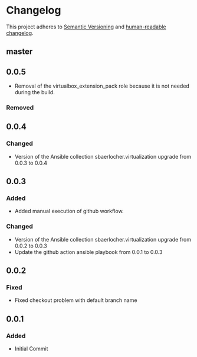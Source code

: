 # Changelog

This project adheres to [Semantic Versioning](https://semver.org/spec/v2.0.0.html)
and [human-readable changelog](https://keepachangelog.com/en/1.0.0/).

## master

## 0.0.5

- Removal of the virtualbox_extension_pack role because it is not needed during the build.

### Removed

## 0.0.4

### Changed

- Version of the Ansible collection sbaerlocher.virtualization upgrade from 0.0.3 to 0.0.4

## 0.0.3

### Added

- Added manual execution of github workflow.

### Changed

- Version of the Ansible collection sbaerlocher.virtualization upgrade from 0.0.2 to 0.0.3
- Update the github action ansible playbook from 0.0.1 to 0.0.3

## 0.0.2

### Fixed

- Fixed checkout problem with default branch name

## 0.0.1

### Added

- Initial Commit
